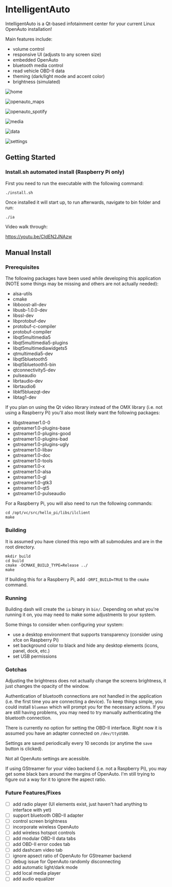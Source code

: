 # IntelligentAuto

IntelligentAuto is a Qt-based infotainment center for your current Linux OpenAuto installation!

Main features include:

* volume control
* responsive UI (adjusts to any screen size)
* embedded OpenAuto
* bluetooth media control
* read vehicle OBD-II data
* theming (dark/light mode and accent color)
* brightness (simulated)

![home](https://github.com/rsjudka/intelligent-auto/blob/master/docs/imgs/home.png)

![openauto_maps](https://github.com/rsjudka/intelligent-auto/blob/master/docs/imgs/openauto_maps.png)

![openauto_spotify](https://github.com/rsjudka/intelligent-auto/blob/master/docs/imgs/openauto_spotify.png)

![media](https://github.com/rsjudka/intelligent-auto/blob/master/docs/imgs/media.png)

![data](https://github.com/rsjudka/intelligent-auto/blob/master/docs/imgs/data.png)

![settings](https://github.com/rsjudka/intelligent-auto/blob/master/docs/imgs/settings.png)

## Getting Started

### Install.sh automated install (Raspberry Pi only)
First you need to run the executable with the following command:

`./install.sh`

Once installed it will start up, to run afterwards, navigate to bin folder and run:

`./ia`

Video walk through: 

https://youtu.be/CIdEN2JNAzw

## Manual Install

### Prerequisites

The following packages have been used while developing this application (NOTE some things may be missing and others are not actually needed):

* alsa-utils
* cmake
* libboost-all-dev
* libusb-1.0.0-dev
* libssl-dev
* libprotobuf-dev
* protobuf-c-compiler
* protobuf-compiler
* libqt5multimedia5
* libqt5multimedia5-plugins
* libqt5multimediawidgets5
* qtmultimedia5-dev
* libqt5bluetooth5
* libqt5bluetooth5-bin
* qtconnectivity5-dev
* pulseaudio
* librtaudio-dev
* librtaudio6
* libkf5bluezqt-dev
* libtag1-dev

If you plan on using the Qt video library instead of the OMX library (i.e. not using a Raspberry Pi) you'll also most likely want the following packages:

* libgstreamer1.0-0
* gstreamer1.0-plugins-base
* gstreamer1.0-plugins-good
* gstreamer1.0-plugins-bad
* gstreamer1.0-plugins-ugly
* gstreamer1.0-libav
* gstreamer1.0-doc
* gstreamer1.0-tools
* gstreamer1.0-x
* gstreamer1.0-alsa
* gstreamer1.0-gl
* gstreamer1.0-gtk3
* gstreamer1.0-qt5
* gstreamer1.0-pulseaudio

For a Raspberry Pi, you will also need to run the following commands:
```
cd /opt/vc/src/hello_pi/libs/ilclient
make
```

### Building

It is assumed you have cloned this repo with all submodules and are in the root directory.

```
mkdir build
cd build
cmake -DCMAKE_BUILD_TYPE=Release ../
make
```

If building this for a Raspberry Pi, add `-DRPI_BUILD=TRUE` to the `cmake` command.

### Running

Building dash will create the `ia` binary in `bin/`. Depending on what you're running it on, you may need to make some adjustments to your system.

Some things to consider when configuring your system:

* use a desktop environment that supports transparency (consider using xfce on Raspberry Pi)
* set background color to black and hide any desktop elements (icons, panel, dock, etc.)
* set USB permissions

### Gotchas

Adjusting the brightness does not actually change the screens brightness, it just changes the opacity of the window.

Authentication of bluetooth connections are not handled in the application (i.e. the first time you are connecting a device). To keep things simple, you could install `blueman` which will prompt you for the necessary actions. If you are still having problems, you may need to try manually authenticating the bluetooth connection.

There is currently no option for setting the OBD-II interface. Right now it is assumed you have an adapter connected on `/dev/ttyUSB0`.

Settings are saved periodically every 10 seconds (or anytime the `save` button is clicked).

Not all OpenAuto settings are acessible.

If using GStreamer for your video backend (i.e. not a Raspberry Pi), you may get some black bars around the margins of OpenAuto. I'm still trying to figure out a way for it to ignore the aspect ratio.

### Future Features/Fixes

- [ ] add radio player (UI elements exist, just haven't had anything to interface with yet)
- [ ] support bluetooth OBD-II adapter
- [ ] control screen brightness
- [ ] incorporate wireless OpenAuto
- [ ] add wireless hotspot controls
- [ ] add modular OBD-II data tabs
- [ ] add OBD-II error codes tab
- [ ] add dashcam video tab
- [ ] ignore apsect ratio of OpenAuto for GStreamer backend
- [ ] debug issue for OpenAuto randomly disconnecting
- [ ] add automatic light/dark mode
- [ ] add local media player
- [ ] add audio equalizer

